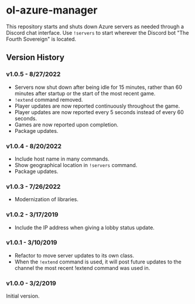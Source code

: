 # ol-azure-manager

This repository starts and shuts down Azure servers as needed through a Discord chat interface.  Use `!servers` to start wherever the Discord bot "The Fourth Sovereign" is located.

## Version History

### v1.0.5 - 8/27/2022

* Servers now shut down after being idle for 15 minutes, rather than 60 minutes after startup or the start of the most recent game.
* `!extend` command removed.
* Player updates are now reported continuously throughout the game.
* Player updates are now reported every 5 seconds instead of every 60 seconds.
* Games are now reported upon completion.
* Package updates.

### v1.0.4 - 8/20/2022

* Include host name in many commands.
* Show geographical location in `!servers` command.
* Package updates.

### v1.0.3 - 7/26/2022

* Modernization of libraries.

### v1.0.2 - 3/17/2019

* Include the IP address when giving a lobby status update.

### v1.0.1 - 3/10/2019

* Refactor to move server updates to its own class.
* When the `!extend` command is used, it will post future updates to the channel the most recent !extend command was used in.

### v1.0.0 - 3/2/2019

Initial version.
